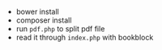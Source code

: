 * bower install
* composer install
* run `pdf.php` to split pdf file
* read it through `index.php` with bookblock